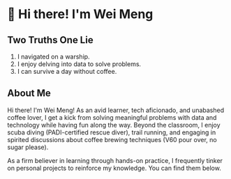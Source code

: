 # 👋 Hi there! I'm Wei Meng 

## Two Truths One Lie

1. I navigated on a warship.
2. I enjoy delving into data to solve problems.
3. I can survive a day without coffee.

## About Me

Hi there! I'm Wei Meng! As an avid learner, tech aficionado, and unabashed coffee lover, I get a kick from solving meaningful problems with data and technology while having fun along the way. Beyond the classroom, I enjoy scuba diving (PADI-certified rescue diver), trail running, and engaging in spirited discussions about coffee brewing techniques (V60 pour over, no sugar please).

As a firm believer in learning through hands-on practice, I frequently tinker on personal projects to reinforce my knowledge. You can find them below.

